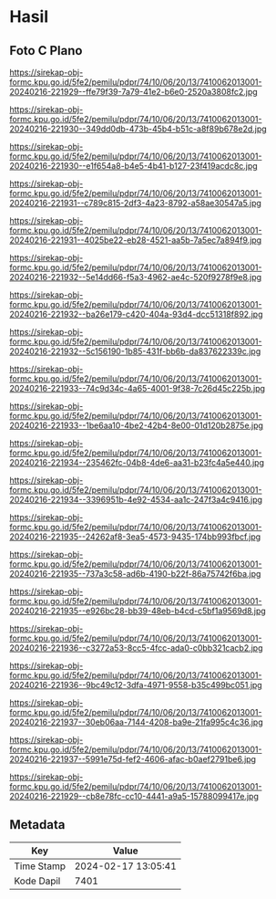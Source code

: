 # Hasil

## Foto C Plano

https://sirekap-obj-formc.kpu.go.id/5fe2/pemilu/pdpr/74/10/06/20/13/7410062013001-20240216-221929--ffe79f39-7a79-41e2-b6e0-2520a3808fc2.jpg

https://sirekap-obj-formc.kpu.go.id/5fe2/pemilu/pdpr/74/10/06/20/13/7410062013001-20240216-221930--349dd0db-473b-45b4-b51c-a8f89b678e2d.jpg

https://sirekap-obj-formc.kpu.go.id/5fe2/pemilu/pdpr/74/10/06/20/13/7410062013001-20240216-221930--e1f654a8-b4e5-4b41-b127-23f419acdc8c.jpg

https://sirekap-obj-formc.kpu.go.id/5fe2/pemilu/pdpr/74/10/06/20/13/7410062013001-20240216-221931--c789c815-2df3-4a23-8792-a58ae30547a5.jpg

https://sirekap-obj-formc.kpu.go.id/5fe2/pemilu/pdpr/74/10/06/20/13/7410062013001-20240216-221931--4025be22-eb28-4521-aa5b-7a5ec7a894f9.jpg

https://sirekap-obj-formc.kpu.go.id/5fe2/pemilu/pdpr/74/10/06/20/13/7410062013001-20240216-221932--5e14dd66-f5a3-4962-ae4c-520f9278f9e8.jpg

https://sirekap-obj-formc.kpu.go.id/5fe2/pemilu/pdpr/74/10/06/20/13/7410062013001-20240216-221932--ba26e179-c420-404a-93d4-dcc51318f892.jpg

https://sirekap-obj-formc.kpu.go.id/5fe2/pemilu/pdpr/74/10/06/20/13/7410062013001-20240216-221932--5c156190-1b85-431f-bb6b-da837622339c.jpg

https://sirekap-obj-formc.kpu.go.id/5fe2/pemilu/pdpr/74/10/06/20/13/7410062013001-20240216-221933--74c9d34c-4a65-4001-9f38-7c26d45c225b.jpg

https://sirekap-obj-formc.kpu.go.id/5fe2/pemilu/pdpr/74/10/06/20/13/7410062013001-20240216-221933--1be6aa10-4be2-42b4-8e00-01d120b2875e.jpg

https://sirekap-obj-formc.kpu.go.id/5fe2/pemilu/pdpr/74/10/06/20/13/7410062013001-20240216-221934--235462fc-04b8-4de6-aa31-b23fc4a5e440.jpg

https://sirekap-obj-formc.kpu.go.id/5fe2/pemilu/pdpr/74/10/06/20/13/7410062013001-20240216-221934--3396951b-4e92-4534-aa1c-247f3a4c9416.jpg

https://sirekap-obj-formc.kpu.go.id/5fe2/pemilu/pdpr/74/10/06/20/13/7410062013001-20240216-221935--24262af8-3ea5-4573-9435-174bb993fbcf.jpg

https://sirekap-obj-formc.kpu.go.id/5fe2/pemilu/pdpr/74/10/06/20/13/7410062013001-20240216-221935--737a3c58-ad6b-4190-b22f-86a75742f6ba.jpg

https://sirekap-obj-formc.kpu.go.id/5fe2/pemilu/pdpr/74/10/06/20/13/7410062013001-20240216-221935--e926bc28-bb39-48eb-b4cd-c5bf1a9569d8.jpg

https://sirekap-obj-formc.kpu.go.id/5fe2/pemilu/pdpr/74/10/06/20/13/7410062013001-20240216-221936--c3272a53-8cc5-4fcc-ada0-c0bb321cacb2.jpg

https://sirekap-obj-formc.kpu.go.id/5fe2/pemilu/pdpr/74/10/06/20/13/7410062013001-20240216-221936--9bc49c12-3dfa-4971-9558-b35c499bc051.jpg

https://sirekap-obj-formc.kpu.go.id/5fe2/pemilu/pdpr/74/10/06/20/13/7410062013001-20240216-221937--30eb06aa-7144-4208-ba9e-21fa995c4c36.jpg

https://sirekap-obj-formc.kpu.go.id/5fe2/pemilu/pdpr/74/10/06/20/13/7410062013001-20240216-221937--5991e75d-fef2-4606-afac-b0aef2791be6.jpg

https://sirekap-obj-formc.kpu.go.id/5fe2/pemilu/pdpr/74/10/06/20/13/7410062013001-20240216-221929--cb8e78fc-cc10-4441-a9a5-15788099417e.jpg


## Metadata

| Key        | Value               |
| ---------- | ------------------- |
| Time Stamp | 2024-02-17 13:05:41 |
| Kode Dapil | 7401                |



